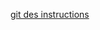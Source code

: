 [git des instructions](https://github.com/hylo-lang/hylo/tree/main/Sources/IR/Operands/Instruction)
